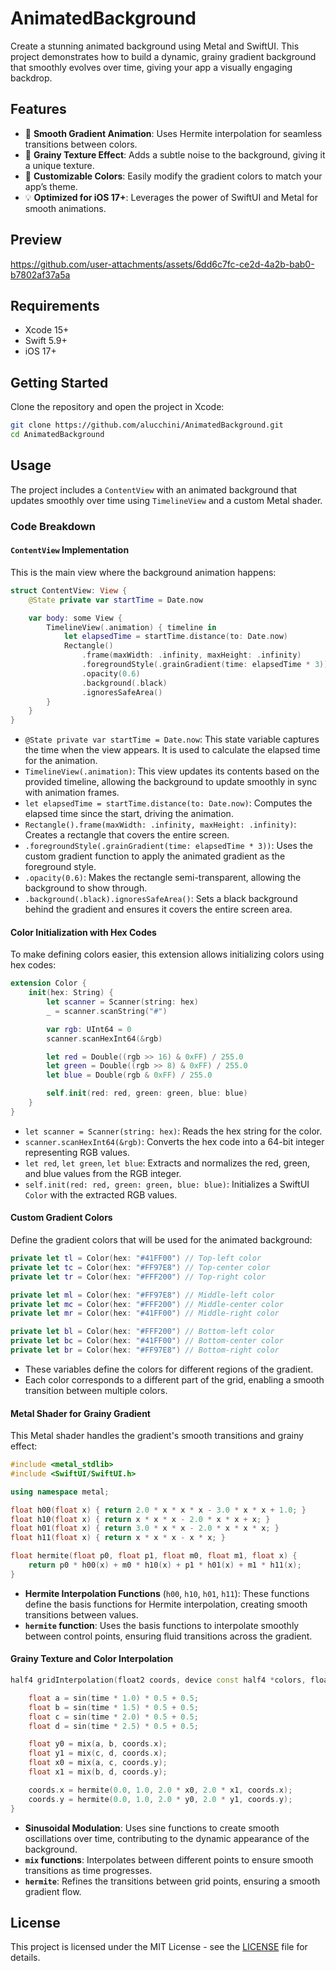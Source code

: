 # AnimatedBackground

Create a stunning animated background using Metal and SwiftUI. This project demonstrates how to build a dynamic, grainy gradient background that smoothly evolves over time, giving your app a visually engaging backdrop.

## Features

- 🎨 **Smooth Gradient Animation**: Uses Hermite interpolation for seamless transitions between colors.
- 🌟 **Grainy Texture Effect**: Adds a subtle noise to the background, giving it a unique texture.
- 🚀 **Customizable Colors**: Easily modify the gradient colors to match your app’s theme.
- 💡 **Optimized for iOS 17+**: Leverages the power of SwiftUI and Metal for smooth animations.

## Preview

https://github.com/user-attachments/assets/6dd6c7fc-ce2d-4a2b-bab0-b7802af37a5a

## Requirements

- Xcode 15+
- Swift 5.9+
- iOS 17+

## Getting Started

Clone the repository and open the project in Xcode:

```bash
git clone https://github.com/alucchini/AnimatedBackground.git
cd AnimatedBackground
```

## Usage

The project includes a `ContentView` with an animated background that updates smoothly over time using `TimelineView` and a custom Metal shader.

### Code Breakdown

#### `ContentView` Implementation

This is the main view where the background animation happens:

```swift
struct ContentView: View {
    @State private var startTime = Date.now

    var body: some View {
        TimelineView(.animation) { timeline in
            let elapsedTime = startTime.distance(to: Date.now)
            Rectangle()
                .frame(maxWidth: .infinity, maxHeight: .infinity)
                .foregroundStyle(.grainGradient(time: elapsedTime * 3))
                .opacity(0.6)
                .background(.black)
                .ignoresSafeArea()
        }
    }
}
```

- `@State private var startTime = Date.now`: This state variable captures the time when the view appears. It is used to calculate the elapsed time for the animation.
- `TimelineView(.animation)`: This view updates its contents based on the provided timeline, allowing the background to update smoothly in sync with animation frames.
- `let elapsedTime = startTime.distance(to: Date.now)`: Computes the elapsed time since the start, driving the animation.
- `Rectangle().frame(maxWidth: .infinity, maxHeight: .infinity)`: Creates a rectangle that covers the entire screen.
- `.foregroundStyle(.grainGradient(time: elapsedTime * 3))`: Uses the custom gradient function to apply the animated gradient as the foreground style.
- `.opacity(0.6)`: Makes the rectangle semi-transparent, allowing the background to show through.
- `.background(.black).ignoresSafeArea()`: Sets a black background behind the gradient and ensures it covers the entire screen area.

#### Color Initialization with Hex Codes

To make defining colors easier, this extension allows initializing colors using hex codes:

```swift
extension Color {
    init(hex: String) {
        let scanner = Scanner(string: hex)
        _ = scanner.scanString("#")

        var rgb: UInt64 = 0
        scanner.scanHexInt64(&rgb)

        let red = Double((rgb >> 16) & 0xFF) / 255.0
        let green = Double((rgb >> 8) & 0xFF) / 255.0
        let blue = Double(rgb & 0xFF) / 255.0

        self.init(red: red, green: green, blue: blue)
    }
}
```

- `let scanner = Scanner(string: hex)`: Reads the hex string for the color.
- `scanner.scanHexInt64(&rgb)`: Converts the hex code into a 64-bit integer representing RGB values.
- `let red`, `let green`, `let blue`: Extracts and normalizes the red, green, and blue values from the RGB integer.
- `self.init(red: red, green: green, blue: blue)`: Initializes a SwiftUI `Color` with the extracted RGB values.

#### Custom Gradient Colors

Define the gradient colors that will be used for the animated background:

```swift
private let tl = Color(hex: "#41FF00") // Top-left color
private let tc = Color(hex: "#FF97E8") // Top-center color
private let tr = Color(hex: "#FFF200") // Top-right color

private let ml = Color(hex: "#FF97E8") // Middle-left color
private let mc = Color(hex: "#FFF200") // Middle-center color
private let mr = Color(hex: "#41FF00") // Middle-right color

private let bl = Color(hex: "#FFF200") // Bottom-left color
private let bc = Color(hex: "#41FF00") // Bottom-center color
private let br = Color(hex: "#FF97E8") // Bottom-right color
```

- These variables define the colors for different regions of the gradient.
- Each color corresponds to a different part of the grid, enabling a smooth transition between multiple colors.

#### Metal Shader for Grainy Gradient

This Metal shader handles the gradient's smooth transitions and grainy effect:

```cpp
#include <metal_stdlib>
#include <SwiftUI/SwiftUI.h>

using namespace metal;

float h00(float x) { return 2.0 * x * x * x - 3.0 * x * x + 1.0; }
float h10(float x) { return x * x * x - 2.0 * x * x + x; }
float h01(float x) { return 3.0 * x * x - 2.0 * x * x * x; }
float h11(float x) { return x * x * x - x * x; }

float hermite(float p0, float p1, float m0, float m1, float x) {
    return p0 * h00(x) + m0 * h10(x) + p1 * h01(x) + m1 * h11(x);
}
```

- **Hermite Interpolation Functions** (`h00`, `h10`, `h01`, `h11`): These functions define the basis functions for Hermite interpolation, creating smooth transitions between values.
- **`hermite` function**: Uses the basis functions to interpolate smoothly between control points, ensuring fluid transitions across the gradient.

#### Grainy Texture and Color Interpolation

```cpp
half4 gridInterpolation(float2 coords, device const half4 *colors, float4 gridRange, int2 gridSize, int lastIndex, float time) {

    float a = sin(time * 1.0) * 0.5 + 0.5;
    float b = sin(time * 1.5) * 0.5 + 0.5;
    float c = sin(time * 2.0) * 0.5 + 0.5;
    float d = sin(time * 2.5) * 0.5 + 0.5;

    float y0 = mix(a, b, coords.x);
    float y1 = mix(c, d, coords.x);
    float x0 = mix(a, c, coords.y);
    float x1 = mix(b, d, coords.y);

    coords.x = hermite(0.0, 1.0, 2.0 * x0, 2.0 * x1, coords.x);
    coords.y = hermite(0.0, 1.0, 2.0 * y0, 2.0 * y1, coords.y);
}
```

- **Sinusoidal Modulation**: Uses sine functions to create smooth oscillations over time, contributing to the dynamic appearance of the background.
- **`mix` functions**: Interpolates between different points to ensure smooth transitions as time progresses.
- **`hermite`**: Refines the transitions between grid points, ensuring a smooth gradient flow.

## License

This project is licensed under the MIT License - see the [LICENSE](LICENSE) file for details.
